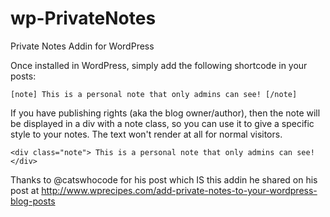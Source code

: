 wp-PrivateNotes
===============

Private Notes Addin for WordPress

Once installed in WordPress, simply add the following shortcode in your posts:

    [note] This is a personal note that only admins can see! [/note]

If you have publishing rights (aka the blog owner/author), then the note will be displayed in a div with a note class, so you can use it to give a specific style to your notes.  The text won't render at all for normal visitors.

    <div class="note"> This is a personal note that only admins can see! </div>

Thanks to @catswhocode for his post which IS this addin he shared on his post at http://www.wprecipes.com/add-private-notes-to-your-wordpress-blog-posts

